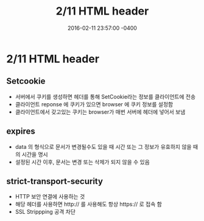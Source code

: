 ﻿---
title: "2/11 HTML header"
date: 2016-02-11 23:57:00 -0400
---
# 2/11 HTML header
 ## Setcookie
 - 서버에서 쿠키를 생성하면 헤더를 통해 SetCookie라는 정보를 클라이언트에 전송
 - 클라이언트 reponse 에 쿠키가 있으면 browser 에 쿠키 정보를 설정함
 - 클라이언트에서 갖고있는 쿠키는 browser가 매번 서버에 헤더에 넣어서 보냄
## expires
 - data 의 형식으로 문서가 변경될수도 있을 때 시간 또는 그 정보가 유효하지 않을 때의 시간을 명시
 - 설정된 시간 이후, 문서는 변경 또는 삭제가 되지 않을 수 있음 
## strict-transport-security
- HTTP 보안 연결에 사용하는 것
- 해당 헤더를 사용하면 http:// 를 사용해도 항상 https:// 로 접속 함
- SSL Strippping 공격 차단
